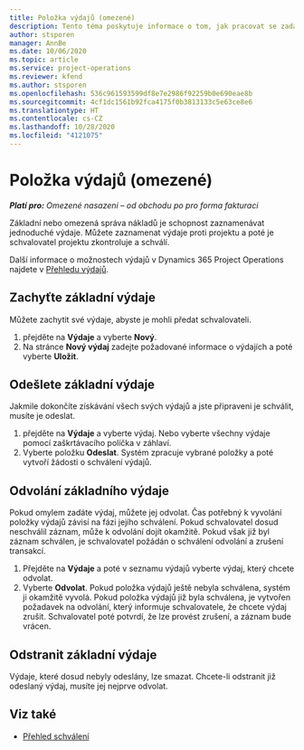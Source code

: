 ```yaml
---
title: Položka výdajů (omezené)
description: Tento téma poskytuje informace o tom, jak pracovat se zadáním výdajů v omezeném nasazení.
author: stsporen
manager: AnnBe
ms.date: 10/06/2020
ms.topic: article
ms.service: project-operations
ms.reviewer: kfend
ms.author: stsporen
ms.openlocfilehash: 536c961593599df8e7e2986f92259b0e690eae8b
ms.sourcegitcommit: 4cf1dc1561b92fca4175f0b3813133c5e63ce8e6
ms.translationtype: HT
ms.contentlocale: cs-CZ
ms.lasthandoff: 10/28/2020
ms.locfileid: "4121075"
---
```

# <a name="expense-entry-lite"></a>Položka výdajů (omezené)

_**Platí pro:** Omezené nasazení – od obchodu po pro forma fakturaci_

Základní nebo omezená správa nákladů je schopnost zaznamenávat jednoduché výdaje. Můžete zaznamenat výdaje proti projektu a poté je schvalovatel projektu zkontroluje a schválí.

Další informace o možnostech výdajů v Dynamics 365 Project Operations najdete v [Přehledu výdajů](expense-overview.md).

## <a name="capture-a-basic-expense"></a>Zachyťte základní výdaje

Můžete zachytit své výdaje, abyste je mohli předat schvalovateli.

1. přejděte na **Výdaje** a vyberte **Nový**.
2. Na stránce **Nový výdaj** zadejte požadované informace o výdajích a poté vyberte **Uložit**.

## <a name="submit-a-basic-expense"></a>Odešlete základní výdaje

Jakmile dokončíte získávání všech svých výdajů a jste připraveni je schválit, musíte je odeslat.

1. přejděte na **Výdaje** a vyberte výdaj. Nebo vyberte všechny výdaje pomocí zaškrtávacího políčka v záhlaví.
2. Vyberte položku **Odeslat**. Systém zpracuje vybrané položky a poté vytvoří žádosti o schválení výdajů.

## <a name="recall-a-basic-expense"></a>Odvolání základního výdaje

Pokud omylem zadáte výdaj, můžete jej odvolat. Čas potřebný k vyvolání položky výdajů závisí na fázi jejího schválení.  Pokud schvalovatel dosud neschválil záznam, může k odvolání dojít okamžitě. Pokud však již byl záznam schválen, je schvalovatel požádán o schválení odvolání a zrušení transakcí.

1. Přejděte na **Výdaje** a poté v seznamu výdajů vyberte výdaj, který chcete odvolat.
2. Vyberte **Odvolat**. Pokud položka výdajů ještě nebyla schválena, systém ji okamžitě vyvolá. Pokud položka výdajů již byla schválena, je vytvořen požadavek na odvolání, který informuje schvalovatele, že chcete výdaj zrušit. Schvalovatel poté potvrdí, že lze provést zrušení, a záznam bude vrácen.

## <a name="delete-a-basic-expense"></a>Odstranit základní výdaje

Výdaje, které dosud nebyly odeslány, lze smazat. Chcete-li odstranit již odeslaný výdaj, musíte jej nejprve odvolat.

## <a name="see-also"></a>Viz také

- [Přehled schválení](../approvals/approvals-overview.md)
